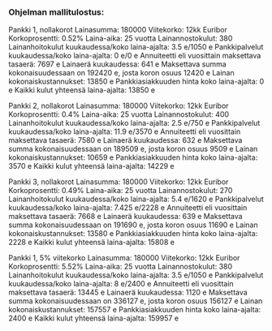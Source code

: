 ### Ohjelman mallitulostus:
Pankki 1, nollakorot
Lainasumma: 180000
Viitekorko: 12kk Euribor
Korkoprosentti: 0.52%
Laina-aika: 25 vuotta
Lainannostokulut: 380
Lainanhoitokulut kuukaudessa/koko laina-ajalta: 3.5 e/1050 e
Pankkipalvelut kuukaudessa/koko laina-ajalta: 0 e/0 e
Annuiteetti eli vuosittain maksettava tasaerä: 7697 e
Lainaerä kuukaudessa: 641 e
Maksettava summa kokonaisuudessaan on 192420 e, josta koron osuus 12420 e
Lainan kokonaiskustannukset: 13850 e
Pankkiasiakkuuden hinta koko laina-ajalta: 0 e
Kaikki kulut yhteensä laina-ajalta: 13850 e

Pankki 2, nollakorot
Lainasumma: 180000
Viitekorko: 12kk Euribor
Korkoprosentti: 0.4%
Laina-aika: 25 vuotta
Lainannostokulut: 400
Lainanhoitokulut kuukaudessa/koko laina-ajalta: 2.5 e/750 e
Pankkipalvelut kuukaudessa/koko laina-ajalta: 11.9 e/3570 e
Annuiteetti eli vuosittain maksettava tasaerä: 7580 e
Lainaerä kuukaudessa: 632 e
Maksettava summa kokonaisuudessaan on 189509 e, josta koron osuus 9509 e
Lainan kokonaiskustannukset: 10659 e
Pankkiasiakkuuden hinta koko laina-ajalta: 3570 e
Kaikki kulut yhteensä laina-ajalta: 14229 e

Pankki 3, nollakorot
Lainasumma: 180000
Viitekorko: 12kk Euribor
Korkoprosentti: 0.49%
Laina-aika: 25 vuotta
Lainannostokulut: 270
Lainanhoitokulut kuukaudessa/koko laina-ajalta: 5.4 e/1620 e
Pankkipalvelut kuukaudessa/koko laina-ajalta: 7.425 e/2228 e
Annuiteetti eli vuosittain maksettava tasaerä: 7668 e
Lainaerä kuukaudessa: 639 e
Maksettava summa kokonaisuudessaan on 191690 e, josta koron osuus 11690 e
Lainan kokonaiskustannukset: 13580 e
Pankkiasiakkuuden hinta koko laina-ajalta: 2228 e
Kaikki kulut yhteensä laina-ajalta: 15808 e

Pankki 1, 5% viitekorko
Lainasumma: 180000
Viitekorko: 12kk Euribor
Korkoprosentti: 5.52%
Laina-aika: 25 vuotta
Lainannostokulut: 380
Lainanhoitokulut kuukaudessa/koko laina-ajalta: 3.5 e/1050 e
Pankkipalvelut kuukaudessa/koko laina-ajalta: 8 e/2400 e
Annuiteetti eli vuosittain maksettava tasaerä: 13445 e
Lainaerä kuukaudessa: 1120 e
Maksettava summa kokonaisuudessaan on 336127 e, josta koron osuus 156127 e
Lainan kokonaiskustannukset: 157557 e
Pankkiasiakkuuden hinta koko laina-ajalta: 2400 e
Kaikki kulut yhteensä laina-ajalta: 159957 e